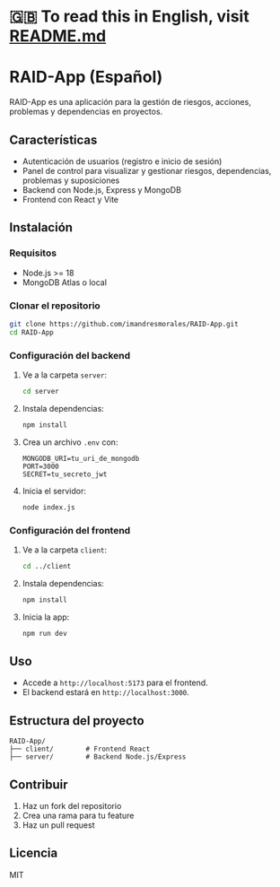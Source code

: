 # 🇬🇧 To read this in English, visit [README.md](./README.md)
# RAID-App (Español)

RAID-App es una aplicación para la gestión de riesgos, acciones, problemas y dependencias en proyectos.

## Características
- Autenticación de usuarios (registro e inicio de sesión)
- Panel de control para visualizar y gestionar riesgos, dependencias, problemas y suposiciones
- Backend con Node.js, Express y MongoDB
- Frontend con React y Vite

## Instalación

### Requisitos
- Node.js >= 18
- MongoDB Atlas o local

### Clonar el repositorio
```bash
git clone https://github.com/imandresmorales/RAID-App.git
cd RAID-App
```

### Configuración del backend
1. Ve a la carpeta `server`:
   ```bash
   cd server
   ```
2. Instala dependencias:
   ```bash
   npm install
   ```
3. Crea un archivo `.env` con:
   ```env
   MONGODB_URI=tu_uri_de_mongodb
   PORT=3000
   SECRET=tu_secreto_jwt
   ```
4. Inicia el servidor:
   ```bash
   node index.js
   ```

### Configuración del frontend
1. Ve a la carpeta `client`:
   ```bash
   cd ../client
   ```
2. Instala dependencias:
   ```bash
   npm install
   ```
3. Inicia la app:
   ```bash
   npm run dev
   ```

## Uso
- Accede a `http://localhost:5173` para el frontend.
- El backend estará en `http://localhost:3000`.

## Estructura del proyecto
```
RAID-App/
├── client/        # Frontend React
├── server/        # Backend Node.js/Express
```

## Contribuir
1. Haz un fork del repositorio
2. Crea una rama para tu feature
3. Haz un pull request

## Licencia
MIT
